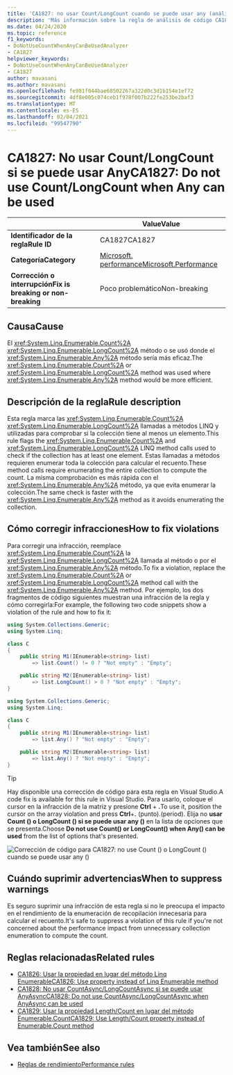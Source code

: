 ```yaml
---
title: 'CA1827: no usar Count/LongCount cuando se puede usar any (análisis de código)'
description: 'Más información sobre la regla de análisis de código CA1827: no usar Count/LongCount cuando se puede usar any'
ms.date: 04/24/2020
ms.topic: reference
f1_keywords:
- DoNotUseCountWhenAnyCanBeUsedAnalyzer
- CA1827
helpviewer_keywords:
- DoNotUseCountWhenAnyCanBeUsedAnalyzer
- CA1827
author: mavasani
ms.author: mavasani
ms.openlocfilehash: fe981f044bae68502267a322d0c3d1b154e1ef72
ms.sourcegitcommit: 4df8e005c074ceb1f978f007b222fe253be2baf3
ms.translationtype: MT
ms.contentlocale: es-ES
ms.lasthandoff: 02/04/2021
ms.locfileid: "99547790"
---
```

# <a name="ca1827-do-not-use-countlongcount-when-any-can-be-used"></a><span data-ttu-id="3301c-103">CA1827: No usar Count/LongCount si se puede usar Any</span><span class="sxs-lookup"><span data-stu-id="3301c-103">CA1827: Do not use Count/LongCount when Any can be used</span></span>

| | <span data-ttu-id="3301c-104">Value</span><span class="sxs-lookup"><span data-stu-id="3301c-104">Value</span></span> |
|-|-|
| <span data-ttu-id="3301c-105">**Identificador de la regla**</span><span class="sxs-lookup"><span data-stu-id="3301c-105">**Rule ID**</span></span> |<span data-ttu-id="3301c-106">CA1827</span><span class="sxs-lookup"><span data-stu-id="3301c-106">CA1827</span></span>|
| <span data-ttu-id="3301c-107">**Categoría**</span><span class="sxs-lookup"><span data-stu-id="3301c-107">**Category**</span></span> |[<span data-ttu-id="3301c-108">Microsoft. performance</span><span class="sxs-lookup"><span data-stu-id="3301c-108">Microsoft.Performance</span></span>](performance-warnings.md)|
| <span data-ttu-id="3301c-109">**Corrección o interrupción**</span><span class="sxs-lookup"><span data-stu-id="3301c-109">**Fix is breaking or non-breaking**</span></span> |<span data-ttu-id="3301c-110">Poco problemático</span><span class="sxs-lookup"><span data-stu-id="3301c-110">Non-breaking</span></span>|

## <a name="cause"></a><span data-ttu-id="3301c-111">Causa</span><span class="sxs-lookup"><span data-stu-id="3301c-111">Cause</span></span>

<span data-ttu-id="3301c-112">El <xref:System.Linq.Enumerable.Count%2A> <xref:System.Linq.Enumerable.LongCount%2A> método o se usó donde el <xref:System.Linq.Enumerable.Any%2A> método sería más eficaz.</span><span class="sxs-lookup"><span data-stu-id="3301c-112">The <xref:System.Linq.Enumerable.Count%2A> or <xref:System.Linq.Enumerable.LongCount%2A> method was used where <xref:System.Linq.Enumerable.Any%2A> method would be more efficient.</span></span>

## <a name="rule-description"></a><span data-ttu-id="3301c-113">Descripción de la regla</span><span class="sxs-lookup"><span data-stu-id="3301c-113">Rule description</span></span>

<span data-ttu-id="3301c-114">Esta regla marca las <xref:System.Linq.Enumerable.Count%2A> <xref:System.Linq.Enumerable.LongCount%2A> llamadas a métodos LINQ y utilizadas para comprobar si la colección tiene al menos un elemento.</span><span class="sxs-lookup"><span data-stu-id="3301c-114">This rule flags the <xref:System.Linq.Enumerable.Count%2A> and <xref:System.Linq.Enumerable.LongCount%2A> LINQ method calls used to check if the collection has at least one element.</span></span> <span data-ttu-id="3301c-115">Estas llamadas a métodos requieren enumerar toda la colección para calcular el recuento.</span><span class="sxs-lookup"><span data-stu-id="3301c-115">These method calls require enumerating the entire collection to compute the count.</span></span> <span data-ttu-id="3301c-116">La misma comprobación es más rápida con el <xref:System.Linq.Enumerable.Any%2A> método, ya que evita enumerar la colección.</span><span class="sxs-lookup"><span data-stu-id="3301c-116">The same check is faster with the <xref:System.Linq.Enumerable.Any%2A> method as it avoids enumerating the collection.</span></span>

## <a name="how-to-fix-violations"></a><span data-ttu-id="3301c-117">Cómo corregir infracciones</span><span class="sxs-lookup"><span data-stu-id="3301c-117">How to fix violations</span></span>

<span data-ttu-id="3301c-118">Para corregir una infracción, reemplace <xref:System.Linq.Enumerable.Count%2A> la <xref:System.Linq.Enumerable.LongCount%2A> llamada al método o por el <xref:System.Linq.Enumerable.Any%2A> método.</span><span class="sxs-lookup"><span data-stu-id="3301c-118">To fix a violation, replace the <xref:System.Linq.Enumerable.Count%2A> or <xref:System.Linq.Enumerable.LongCount%2A> method call with the <xref:System.Linq.Enumerable.Any%2A> method.</span></span> <span data-ttu-id="3301c-119">Por ejemplo, los dos fragmentos de código siguientes muestran una infracción de la regla y cómo corregirla:</span><span class="sxs-lookup"><span data-stu-id="3301c-119">For example, the following two code snippets show a violation of the rule and how to fix it:</span></span>

```csharp
using System.Collections.Generic;
using System.Linq;

class C
{
    public string M1(IEnumerable<string> list)
        => list.Count() != 0 ? "Not empty" : "Empty";

    public string M2(IEnumerable<string> list)
        => list.LongCount() > 0 ? "Not empty" : "Empty";
}
```

```csharp
using System.Collections.Generic;
using System.Linq;

class C
{
    public string M1(IEnumerable<string> list)
        => list.Any() ? "Not empty" : "Empty";

    public string M2(IEnumerable<string> list)
        => list.Any() ? "Not empty" : "Empty";
}
```

> [!TIP]
> <span data-ttu-id="3301c-120">Hay disponible una corrección de código para esta regla en Visual Studio.</span><span class="sxs-lookup"><span data-stu-id="3301c-120">A code fix is available for this rule in Visual Studio.</span></span> <span data-ttu-id="3301c-121">Para usarlo, coloque el cursor en la infracción de la matriz y presione **Ctrl** + **.**</span><span class="sxs-lookup"><span data-stu-id="3301c-121">To use it, position the cursor on the array violation and press **Ctrl**+**.**</span></span> <span data-ttu-id="3301c-122">(punto).</span><span class="sxs-lookup"><span data-stu-id="3301c-122">(period).</span></span> <span data-ttu-id="3301c-123">Elija no **usar Count () o LongCount () si se puede usar any ()** en la lista de opciones que se presenta.</span><span class="sxs-lookup"><span data-stu-id="3301c-123">Choose **Do not use Count() or LongCount() when Any() can be used** from the list of options that's presented.</span></span>
>
> ![Corrección de código para CA1827: no use Count () o LongCount () cuando se puede usar any ()](media/ca1827-codefix.png)

## <a name="when-to-suppress-warnings"></a><span data-ttu-id="3301c-125">Cuándo suprimir advertencias</span><span class="sxs-lookup"><span data-stu-id="3301c-125">When to suppress warnings</span></span>

<span data-ttu-id="3301c-126">Es seguro suprimir una infracción de esta regla si no le preocupa el impacto en el rendimiento de la enumeración de recopilación innecesaria para calcular el recuento.</span><span class="sxs-lookup"><span data-stu-id="3301c-126">It's safe to suppress a violation of this rule if you're not concerned about the performance impact from unnecessary collection enumeration to compute the count.</span></span>

## <a name="related-rules"></a><span data-ttu-id="3301c-127">Reglas relacionadas</span><span class="sxs-lookup"><span data-stu-id="3301c-127">Related rules</span></span>

- [<span data-ttu-id="3301c-128">CA1826: Usar la propiedad en lugar del método Linq Enumerable</span><span class="sxs-lookup"><span data-stu-id="3301c-128">CA1826: Use property instead of Linq Enumerable method</span></span>](ca1826.md)
- [<span data-ttu-id="3301c-129">CA1828: No usar CountAsync/LongCountAsync si se puede usar AnyAsync</span><span class="sxs-lookup"><span data-stu-id="3301c-129">CA1828: Do not use CountAsync/LongCountAsync when AnyAsync can be used</span></span>](ca1828.md)
- [<span data-ttu-id="3301c-130">CA1829: Usar la propiedad Length/Count en lugar del método Enumerable.Count</span><span class="sxs-lookup"><span data-stu-id="3301c-130">CA1829: Use Length/Count property instead of Enumerable.Count method</span></span>](ca1829.md)

## <a name="see-also"></a><span data-ttu-id="3301c-131">Vea también</span><span class="sxs-lookup"><span data-stu-id="3301c-131">See also</span></span>

- [<span data-ttu-id="3301c-132">Reglas de rendimiento</span><span class="sxs-lookup"><span data-stu-id="3301c-132">Performance rules</span></span>](performance-warnings.md)

